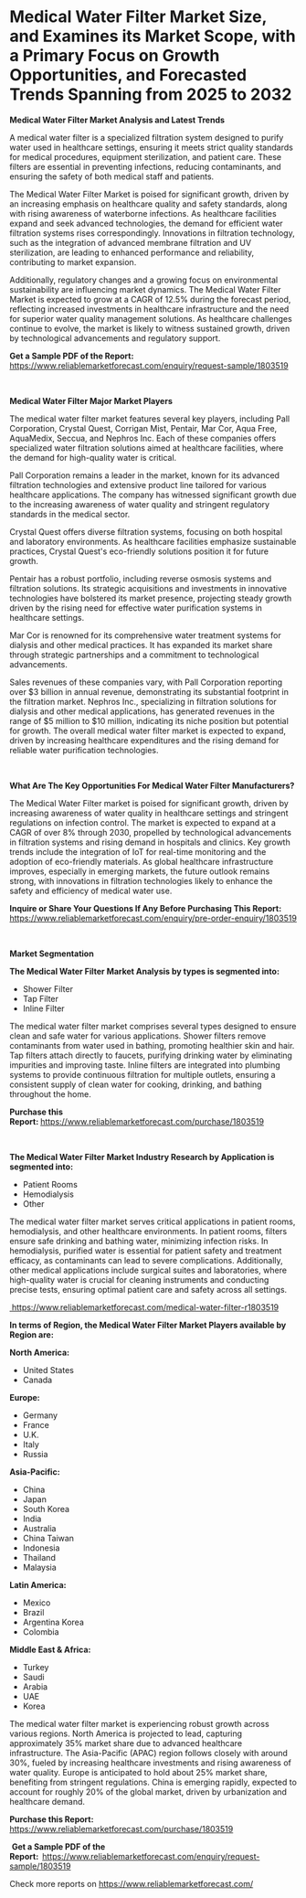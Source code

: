 <p><h1>Medical Water Filter Market Size, and Examines its Market Scope, with a Primary Focus on Growth Opportunities, and Forecasted Trends Spanning from 2025 to 2032</h1></p><p><strong>Medical Water Filter Market Analysis and Latest Trends</strong></p>
<p><p>A medical water filter is a specialized filtration system designed to purify water used in healthcare settings, ensuring it meets strict quality standards for medical procedures, equipment sterilization, and patient care. These filters are essential in preventing infections, reducing contaminants, and ensuring the safety of both medical staff and patients.</p><p>The Medical Water Filter Market is poised for significant growth, driven by an increasing emphasis on healthcare quality and safety standards, along with rising awareness of waterborne infections. As healthcare facilities expand and seek advanced technologies, the demand for efficient water filtration systems rises correspondingly. Innovations in filtration technology, such as the integration of advanced membrane filtration and UV sterilization, are leading to enhanced performance and reliability, contributing to market expansion.</p><p>Additionally, regulatory changes and a growing focus on environmental sustainability are influencing market dynamics. The Medical Water Filter Market is expected to grow at a CAGR of 12.5% during the forecast period, reflecting increased investments in healthcare infrastructure and the need for superior water quality management solutions. As healthcare challenges continue to evolve, the market is likely to witness sustained growth, driven by technological advancements and regulatory support.</p></p>
<p><strong>Get a Sample PDF of the Report:&nbsp;</strong> <a href="https://www.reliablemarketforecast.com/enquiry/request-sample/1803519?utm_campaign=2781&utm_medium=2&utm_source=Github&utm_content=ia&utm_term=03032025&utm_id=medical-water-filter">https://www.reliablemarketforecast.com/enquiry/request-sample/1803519</a></p>
<p>&nbsp;</p>
<p><strong>Medical Water Filter Major Market Players</strong></p>
<p><p>The medical water filter market features several key players, including Pall Corporation, Crystal Quest, Corrigan Mist, Pentair, Mar Cor, Aqua Free, AquaMedix, Seccua, and Nephros Inc. Each of these companies offers specialized water filtration solutions aimed at healthcare facilities, where the demand for high-quality water is critical.</p><p>Pall Corporation remains a leader in the market, known for its advanced filtration technologies and extensive product line tailored for various healthcare applications. The company has witnessed significant growth due to the increasing awareness of water quality and stringent regulatory standards in the medical sector.</p><p>Crystal Quest offers diverse filtration systems, focusing on both hospital and laboratory environments. As healthcare facilities emphasize sustainable practices, Crystal Quest's eco-friendly solutions position it for future growth.</p><p>Pentair has a robust portfolio, including reverse osmosis systems and filtration solutions. Its strategic acquisitions and investments in innovative technologies have bolstered its market presence, projecting steady growth driven by the rising need for effective water purification systems in healthcare settings.</p><p>Mar Cor is renowned for its comprehensive water treatment systems for dialysis and other medical practices. It has expanded its market share through strategic partnerships and a commitment to technological advancements.</p><p>Sales revenues of these companies vary, with Pall Corporation reporting over $3 billion in annual revenue, demonstrating its substantial footprint in the filtration market. Nephros Inc., specializing in filtration solutions for dialysis and other medical applications, has generated revenues in the range of $5 million to $10 million, indicating its niche position but potential for growth. The overall medical water filter market is expected to expand, driven by increasing healthcare expenditures and the rising demand for reliable water purification technologies.</p></p>
<p>&nbsp;</p>
<p><strong>What Are The Key Opportunities For Medical Water Filter Manufacturers?</strong></p>
<p><p>The Medical Water Filter market is poised for significant growth, driven by increasing awareness of water quality in healthcare settings and stringent regulations on infection control. The market is expected to expand at a CAGR of over 8% through 2030, propelled by technological advancements in filtration systems and rising demand in hospitals and clinics. Key growth trends include the integration of IoT for real-time monitoring and the adoption of eco-friendly materials. As global healthcare infrastructure improves, especially in emerging markets, the future outlook remains strong, with innovations in filtration technologies likely to enhance the safety and efficiency of medical water use.</p></p>
<p><strong>Inquire or Share Your Questions If Any Before Purchasing This Report:</strong> <a href="https://www.reliablemarketforecast.com/enquiry/pre-order-enquiry/1803519?utm_campaign=2781&utm_medium=2&utm_source=Github&utm_content=ia&utm_term=03032025&utm_id=medical-water-filter">https://www.reliablemarketforecast.com/enquiry/pre-order-enquiry/1803519</a></p>
<p>&nbsp;</p>
<p><strong>Market Segmentation</strong></p>
<p><strong>The Medical Water Filter Market Analysis by types is segmented into:</strong></p>
<p><ul><li>Shower Filter</li><li>Tap Filter</li><li>Inline Filter</li></ul></p>
<p><p>The medical water filter market comprises several types designed to ensure clean and safe water for various applications. Shower filters remove contaminants from water used in bathing, promoting healthier skin and hair. Tap filters attach directly to faucets, purifying drinking water by eliminating impurities and improving taste. Inline filters are integrated into plumbing systems to provide continuous filtration for multiple outlets, ensuring a consistent supply of clean water for cooking, drinking, and bathing throughout the home.</p></p>
<p><strong>Purchase this Report:&nbsp;</strong><a href="https://www.reliablemarketforecast.com/purchase/1803519?utm_campaign=2781&utm_medium=2&utm_source=Github&utm_content=ia&utm_term=03032025&utm_id=medical-water-filter">https://www.reliablemarketforecast.com/purchase/1803519</a></p>
<p>&nbsp;</p>
<p><strong>The Medical Water Filter Market Industry Research by Application is segmented into:</strong></p>
<p><ul><li>Patient Rooms</li><li>Hemodialysis</li><li>Other</li></ul></p>
<p><p>The medical water filter market serves critical applications in patient rooms, hemodialysis, and other healthcare environments. In patient rooms, filters ensure safe drinking and bathing water, minimizing infection risks. In hemodialysis, purified water is essential for patient safety and treatment efficacy, as contaminants can lead to severe complications. Additionally, other medical applications include surgical suites and laboratories, where high-quality water is crucial for cleaning instruments and conducting precise tests, ensuring optimal patient care and safety across all settings.</p></p>
<p><a href="https://www.reliablemarketforecast.com/medical-water-filter-r1803519?utm_campaign=2781&utm_medium=2&utm_source=Github&utm_content=ia&utm_term=03032025&utm_id=medical-water-filter">&nbsp;https://www.reliablemarketforecast.com/medical-water-filter-r1803519</a></p>
<p><strong>In terms of Region, the Medical Water Filter Market Players available by Region are:</strong></p>
<p>
    <p> <strong> North America: </strong>
        <ul>
            <li>United States</li>
            <li>Canada</li>
        </ul>
        </p> 
    <p> <strong> Europe: </strong>
        <ul>
            <li>Germany</li>
            <li>France</li>
            <li>U.K.</li>
            <li>Italy</li>
            <li>Russia</li>
        </ul>
        </p> 
    <p> <strong> Asia-Pacific: </strong>
        <ul>
            <li>China</li>
            <li>Japan</li>
            <li>South Korea</li>
            <li>India</li>
            <li>Australia</li>
            <li>China Taiwan</li>
            <li>Indonesia</li>
            <li>Thailand</li>
            <li>Malaysia</li>
        </ul>
        </p> 
    <p> <strong> Latin America: </strong>
        <ul>
            <li>Mexico</li>
            <li>Brazil</li>
            <li>Argentina Korea</li>
            <li>Colombia</li>
        </ul>
        </p> 
    <p> <strong> Middle East & Africa: </strong>
        <ul>
            <li>Turkey</li>
            <li>Saudi</li>
            <li>Arabia</li>
            <li>UAE</li>
            <li>Korea</li>
        </ul>
    </p>
    </p>
<p><p>The medical water filter market is experiencing robust growth across various regions. North America is projected to lead, capturing approximately 35% market share due to advanced healthcare infrastructure. The Asia-Pacific (APAC) region follows closely with around 30%, fueled by increasing healthcare investments and rising awareness of water quality. Europe is anticipated to hold about 25% market share, benefiting from stringent regulations. China is emerging rapidly, expected to account for roughly 20% of the global market, driven by urbanization and healthcare demand.</p></p>
<p><strong>Purchase this Report: </strong><a href="https://www.reliablemarketforecast.com/purchase/1803519?utm_campaign=2781&utm_medium=2&utm_source=Github&utm_content=ia&utm_term=03032025&utm_id=medical-water-filter">https://www.reliablemarketforecast.com/purchase/1803519</a></p>
<p>&nbsp;<strong>Get a Sample PDF of the Report:&nbsp;&nbsp;</strong><a href="https://www.reliablemarketforecast.com/enquiry/request-sample/1803519?utm_campaign=2781&utm_medium=2&utm_source=Github&utm_content=ia&utm_term=03032025&utm_id=medical-water-filter">https://www.reliablemarketforecast.com/enquiry/request-sample/1803519</a></p>
<p><strong></strong></p>
<p>Check more reports on <a href="https://www.reliablemarketforecast.com/?utm_campaign=2781&utm_medium=2&utm_source=Github&utm_content=ia&utm_term=03032025&utm_id=medical-water-filter">https://www.reliablemarketforecast.com/</a></p>